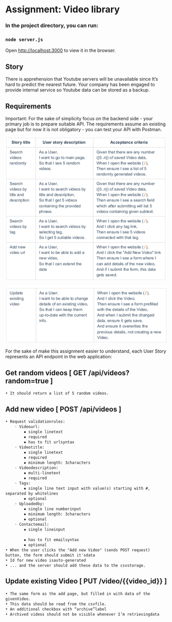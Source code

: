 
# Assignment: Video library

### In the project directory, you can run:
### `node server.js`
Open [http://localhost:3000](http://localhost:3000) to view it in the browser.

## Story

There is apprehension that Youtube servers will be unavailable since It’s hard to predict the nearest future. Your company has been engaged to provide internal service so Youtube data can be stored as a backup.

## Requirements

Important: For the sake of simplicity focus on the backend side - your primary job is to prepare suitable API. The requirements assume an existing page but for now it is not obligatory - you can test your API with Postman.


![Requirements](docs/requirements.png)

![Requirements](docs/requirements_update.png)


For the sake of make this assignment easier to understand, each User Story represents an API endpoint in the web application:

## Get random videos [ GET /api/videos?random=true ]

    • It should return a list of 5 random videos.


## Add new video [ POST /api/videos ]

    • Request validationrules:
        ◦ Videourl:
            ▪ single linetext
            ▪ required
            ▪ has to fit urlsyntax
        ◦ Videotitle:
            ▪ single linetext
            ▪ required
            ▪ minimum length: 3characters
        ◦ Videodescription:
            ▪ multi-linetext
            ▪ required
        ◦ Tags:
            ▪ single line text input with value(s) starting with #, separated by whitelines
            ▪ optional
        ◦ Uploadedby:
            ▪ single line numberinput
            ▪ minimum length: 3characters
            ▪ optional
        ◦ Contactemail:
            ▪ single lineinput

            ▪ has to fit emailsyntax
            ▪ optional
    • When the user clicks the "Add new Video" (sends POST request) button, the form should submit it'sdata
    • Id for new video isauto-generated
    • ... and the server should add these data to the csvstorage.


## Update existing Video [ PUT /video/{{video_id}} ]

    • The same form as the add page, but filled in with data of the givenVideo.
    • This data should be read from the csvfile.
    • An additional checkbox with “archive”label
    • Archived videos should not be visible whenever I’m retrievingdata
    

